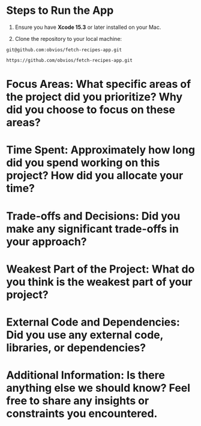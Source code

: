 # Steps to Run the App
1. Ensure you have **Xcode 15.3** or later installed on your Mac.

2. Clone the repository to your local machine:
```
git@github.com:obvios/fetch-recipes-app.git
```
```
https://github.com/obvios/fetch-recipes-app.git
```

# Focus Areas: What specific areas of the project did you prioritize? Why did you choose to focus on these areas?

# Time Spent: Approximately how long did you spend working on this project? How did you allocate your time?

# Trade-offs and Decisions: Did you make any significant trade-offs in your approach?

# Weakest Part of the Project: What do you think is the weakest part of your project?

# External Code and Dependencies: Did you use any external code, libraries, or dependencies?

# Additional Information: Is there anything else we should know? Feel free to share any insights or constraints you encountered.
